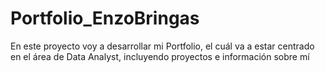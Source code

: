 # Portfolio_EnzoBringas
En este proyecto voy a desarrollar mi Portfolio, el cuál va a estar centrado en el área de Data Analyst, incluyendo proyectos e información sobre mí
